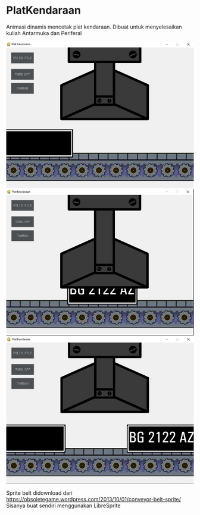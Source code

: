 # PlatKendaraan
Animasi dinamis mencetak plat kendaraan. Dibuat untuk menyelesaikan kuliah Antarmuka dan Periferal

![Berjalan](data/work1.jpeg "Title")
![Berjalan](data/work2.jpeg "Title")
![Berjalan](data/work3.jpeg "Title")


Sprite belt didownload dari https://obsoletegame.wordpress.com/2013/10/01/conveyor-belt-sprite/  
Sisanya buat sendiri menggunakan LibreSprite
